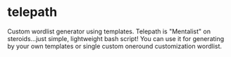 # telepath
Custom wordlist generator using templates. Telepath is "Mentalist" on steroids...just simple, lightweight bash script! You can use it for generating by your own templates or single custom oneround customization wordlist.
